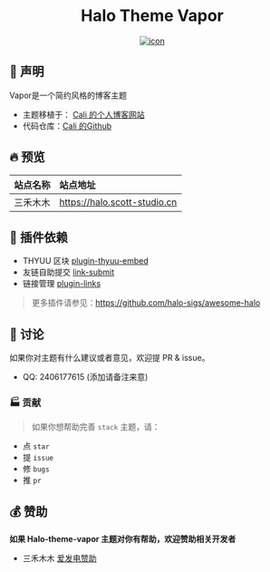 <div align="center">
    <h1 align="center">Halo Theme Vapor</h1>
    <a href="https://halo.zhheo.com/" target="_blank" rel="noopener noreferrer">
        <img src="https://github.com/user-attachments/assets/3844b1fe-0967-4dc6-862a-99d0dbaac9df" alt="icon"/>
    </a>
</div>

## 🎊 声明
Vapor是一个简约风格的博客主题
- 主题移植于： <a href="https://cali.so">Cali 的个人博客网站</a>
- 代码仓库：[Cali 的Github](https://github.com/CaliCastle/cali.so)

## 🔥 预览

| 站点名称 | 站点地址                     |
| :------: | :--------------------------- |
| 三禾木木 | https://halo.scott-studio.cn |

## 🔌 插件依赖

- THYUU 区块 [plugin-thyuu-embed](https://www.halo.run/store/apps/app-lKYuv)
- 友链自助提交 [link-submit](https://www.halo.run/store/apps/app-glejqzwk)
- 链接管理 [plugin-links](https://www.halo.run/store/apps/app-hfbQg)

> 更多插件请参见：https://github.com/halo-sigs/awesome-halo

## 💬 讨论

如果你对主题有什么建议或者意见，欢迎提 PR & issue。

- QQ: 2406177615 (添加请备注来意)

### 🏭 贡献

> 如果你想帮助完善 `stack` 主题，请：

- 点 `star`
- 提 `issue`
- 修 `bugs`
- 推 `pr`

## 💰 赞助

**如果 Halo-theme-vapor 主题对你有帮助，欢迎赞助相关开发者**
- 三禾木木 [爱发电赞助](https://afdian.com/a/scottstudio)
